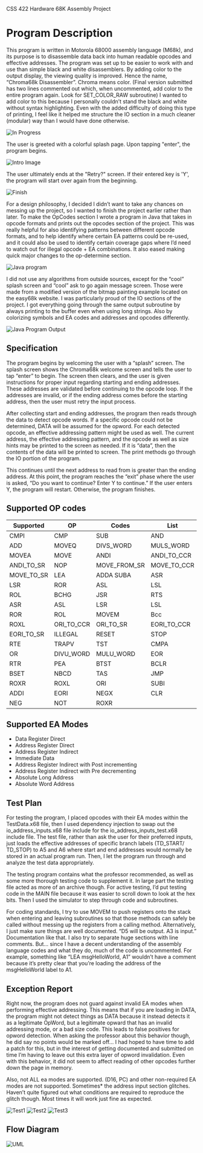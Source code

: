 CSS 422 Hardware 68K Assembly Project

# Program Description
This program is written in Motorola 68000 assembly language (M68k), and its purpose is to disassemble data back into human readable opcodes and effective addresses. The program was set up to be easier to work with and use than simple black and white disassemblers. By adding color to the output display, the viewing quality is improved. Hence the name, “Chroma68k Disassembler”. Chroma means color. (Final version submitted has two lines commented out which, when uncommented, add color to the entire program again. Look for SET_COLOR_RAW subroutine) I wanted to add color to this because I personally couldn’t stand the black and white without syntax highlighting. Even with the added difficulty of doing this type of printing, I feel like it helped me structure the IO section in a much cleaner (modular) way than I would have done otherwise. 

![In Progress](https://github.com/Pangamma/CSS422-Chroma68k-disassembler-project/blob/master/documentation/images/Usage.jpg?raw=true)
 
The user is greeted with a colorful splash page. Upon tapping "enter", the program begins. 

![Intro Image](https://github.com/Pangamma/CSS422-Chroma68k-disassembler-project/blob/master/documentation/images/Intro.jpg?raw=true)

The user ultimately ends at the "Retry?" screen. If their entered key is 'Y', the program will start over again from the beginning. 

![Finish](https://github.com/Pangamma/CSS422-Chroma68k-disassembler-project/blob/master/documentation/images/goAgain.jpg?raw=true)

For a design philosophy, I decided I didn’t want to take any chances on messing up the project, so I wanted to finish the project earlier rather than later. To make the OpCodes section I wrote a program in Java that takes in opcode formats and prints out the opcodes section of the project. This was really helpful for also identifying patterns between different opcode formats, and to help identify where certain EA patterns could be re-used, and it could also be used to identify certain coverage gaps where I’d need to watch out for illegal opcode + EA combinations. It also eased making quick major changes to the op-determine section.

![Java program](https://github.com/Pangamma/CSS422-Chroma68k-disassembler-project/blob/master/documentation/images/javaprog_inputandoutput.png?raw=true)

I did not use any algorithms from outside sources, except for the “cool” splash screen and “cool” ask to go again message screen. Those were made from a modified version of the bitmap painting example located on the easy68k website. I was particularly proud of the IO sections of the project. I got everything going through the same output subroutine by always printing to the buffer even when using long strings. Also by colorizing symbols and EA codes and addresses and opcodes differently.

![Java Program Output](https://github.com/Pangamma/CSS422-Chroma68k-disassembler-project/blob/master/documentation/images/javaprog_output.png?raw=true)

## Specification
The program begins by welcoming the user with a “splash” screen. The splash screen shows the Chroma68k welcome screen and tells the user to tap “enter” to begin. The screen then clears, and the user is given instructions for proper input regarding starting and ending addresses. These addresses are validated before continuing to the opcode loop. If the addresses are invalid, or if the ending address comes before the starting address, then the user must retry the input process. 

After collecting start and ending addresses, the program then reads through the data to detect opcode words. If a specific opcode could not be determined, DATA will be assumed for the opword. For each detected opcode, an effective addressing pattern might be used as well. The current address, the effective addressing pattern, and the opcode as well as size hints may be printed to the screen as needed. If it is “data”, then the contents of the data will be printed to screen. The print methods go through the IO portion of the program. 

This continues until the next address to read from is greater than the ending address. At this point, the program reaches the “exit” phase where the user is asked, “Do you want to continue? Enter Y to continue.” If the user enters Y, the program will restart. Otherwise, the program finishes. 

## Supported OP codes
Supported | OP  | Codes  | List
------ | --- | ------------- | -------------
CMPI  | CMP | SUB | AND
ADD | MOVEQ  | DIVS_WORD  | MULS_WORD 
MOVEA | MOVE | ANDI  | ANDI_TO_CCR
ANDI_TO_SR  | NOP | MOVE_FROM_SR | MOVE_TO_CCR
MOVE_TO_SR  | LEA  | ADDA	SUBA | ASR
LSR | ROR | ASL | LSL 
ROL  | BCHG | JSR  | RTS 
ASR | ASL | LSR | LSL 
ROR | ROL | MOVEM | Bcc 
ROXL | ORI_TO_CCR | ORI_TO_SR | EORI_TO_CCR
EORI_TO_SR | ILLEGAL | RESET | STOP
RTE | TRAPV | TST | CMPA
OR  | DIVU_WORD | MULU_WORD | EOR
	RTR | PEA | BTST | BCLR
BSET  | NBCD | TAS | JMP
ROXR | ROXL | ORI | SUBI
ADDI | EORI | NEGX | CLR
NEG | NOT | ROXR

## Supported EA Modes
- Data Register Direct
- Address Register Direct
- Address Register Indirect
- Immediate Data
- Address Register Indirect with Post incrementing
- Address Register Indirect with Pre decrementing
- Absolute Long Address
- Absolute Word Address

## Test Plan
For testing the program, I placed opcodes with their EA modes within the TestData.x68 file, then I used dependency injection to swap out the io_address_inputs.x68 file include for the io_address_inputs_test.x68  include file. The test file, rather than ask the user for their preferred inputs, just loads the effective addresses of specific branch labels (TD_START/ TD_STOP) to A5 and A6 where start and end addresses would normally be stored in an actual program run. Then, I let the program run through and analyze the test data appropriately. 

The testing program contains what the professor recommended, as well as some more thorough testing code to supplement it. In large part the testing file acted as more of an archive though. For active testing, I’d put testing code in the MAIN file because it was easier to scroll down to look at the hex bits. Then I used the simulator to step through code and subroutines.

For coding standards, I try to use MOVEM to push registers onto the stack when entering and leaving subroutines so that those methods can safely be called without messing up the registers from a calling method. Alternatively, I just make sure things are well documented. “D5 will be output. A3 is input.” Documentation like that. 
I also try to separate huge sections with line comments. But… since I have a decent understanding of the assembly language codes and what they do, much of the code is uncommented. For example, something like “LEA msgHelloWorld, A1” wouldn’t have a comment because it’s pretty clear that you’re loading the address of the msgHelloWorld label to A1. 

## Exception Report
Right now, the program does not guard against invalid EA modes when performing effective addressing. This means that if you are loading in DATA, the program might not detect things as DATA because it instead detects it as a legitimate OpWord, but a legitimate opward that has an invalid addressing mode, or a bad size code. This leads to false positives for opword detection. When asking the professor about this behavior though, he did say no points would be marked off… I had hoped to have time to add a patch for this, but in the interest of getting documented and submitted on time I’m having to leave out this extra layer of opword invalidation. Even with this behavior, it did not seem to affect reading of other opcodes further down the page in memory. 

Also, not ALL ea modes are supported. (D16, PC) and other non-required EA modes are not supported. Sometimes* the address input section glitches. Haven’t quite figured out what conditions are required to reproduce the glitch though. Most times it will work just fine as expected.

![Test1](https://github.com/Pangamma/CSS422-Chroma68k-disassembler-project/blob/master/documentation/images/test_pic_1.png?raw=true)
![Test2](https://github.com/Pangamma/CSS422-Chroma68k-disassembler-project/blob/master/documentation/images/test_pic_2.png?raw=true)
![Test3](https://github.com/Pangamma/CSS422-Chroma68k-disassembler-project/blob/master/documentation/images/test_pic_3.png?raw=true)

## Flow Diagram
![UML](https://github.com/Pangamma/CSS422-Chroma68k-disassembler-project/blob/master/documentation/images/UML.png?raw=true)
